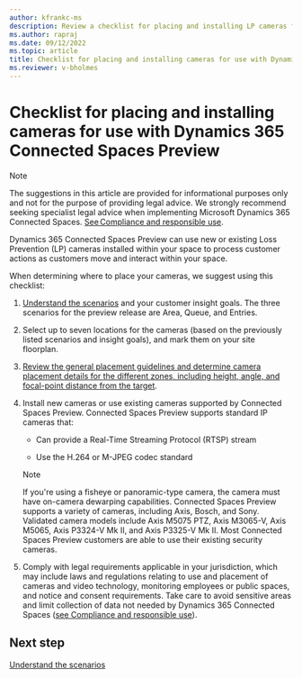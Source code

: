 ```yaml
---
author: kfrankc-ms
description: Review a checklist for placing and installing LP cameras for use with Dynamics 365 Connected Spaces Preview.
ms.author: rapraj
ms.date: 09/12/2022
ms.topic: article
title: Checklist for placing and installing cameras for use with Dynamics 365 Connected Spaces Preview
ms.reviewer: v-bholmes
---
```


# Checklist for placing and installing cameras for use with Dynamics 365 Connected Spaces Preview

> [!NOTE]
> The suggestions in this article are provided for informational purposes only and not for the purpose of providing legal advice. We strongly recommend seeking specialist legal advice when implementing Microsoft Dynamics 365 Connected Spaces. [See Compliance and responsible use](compliance.md).

Dynamics 365 Connected Spaces Preview can use new or existing Loss Prevention (LP) cameras installed within your space to process customer actions as customers move and interact within your space.

When determining where to place your cameras, we suggest using this checklist:

1. [Understand the scenarios](camera-placement-general.md) and your customer insight goals. The three scenarios for the preview release are Area, Queue, and Entries.

2. Select up to seven locations for the cameras (based on the previously listed scenarios and insight goals), and mark them on your site floorplan.

3. [Review the general placement guidelines and determine camera placement details for the different zones, including height, angle, and focal-point distance from the target](camera-placement-recommendations.md).

4. Install new cameras or use existing cameras supported by Connected Spaces Preview. Connected Spaces Preview supports standard IP cameras that: 

    - Can provide a Real-Time Streaming Protocol (RTSP) stream 

    - Use the H.264 or M-JPEG codec standard 

    > [!NOTE]
    > If you're using a fisheye or panoramic-type camera, the camera must have on-camera dewarping capabilities. 
    > Connected Spaces Preview supports a variety of cameras, including Axis, Bosch, and Sony. Validated camera models include Axis M5075 PTZ, Axis M3065-V, Axis M5065, Axis P3324-V Mk II, and Axis P3325-V Mk II. Most Connected Spaces Preview customers are able to use their existing security cameras. 

4. Comply with legal requirements applicable in your jurisdiction, which may include laws and regulations relating to use and placement of cameras and video technology, monitoring employees or public spaces, and notice and consent requirements. Take care to avoid sensitive areas and limit collection of data not needed by Dynamics 365 Connected Spaces ([see Compliance and responsible use](compliance.md)).

## Next step

[Understand the scenarios](camera-placement-general.md)
